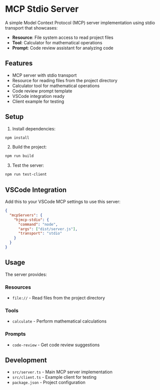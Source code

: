 # MCP Stdio Server

A simple Model Context Protocol (MCP) server implementation using stdio transport that showcases:
- **Resource**: File system access to read project files
- **Tool**: Calculator for mathematical operations  
- **Prompt**: Code review assistant for analyzing code

## Features

- MCP server with stdio transport
- Resource for reading files from the project directory
- Calculator tool for mathematical operations
- Code review prompt template
- VSCode integration ready
- Client example for testing

## Setup

1. Install dependencies:
```bash
npm install
```

2. Build the project:
```bash
npm run build
```

3. Test the server:
```bash
npm run test-client
```

## VSCode Integration

Add this to your VSCode MCP settings to use this server:

```json
{
  "mcpServers": {
    "hjmcp-stdio": {
      "command": "node",
      "args": ["dist/server.js"],
      "transport": "stdio"
    }
  }
}
```

## Usage

The server provides:

### Resources
- `file://` - Read files from the project directory

### Tools  
- `calculate` - Perform mathematical calculations

### Prompts
- `code-review` - Get code review suggestions

## Development

- `src/server.ts` - Main MCP server implementation
- `src/client.ts` - Example client for testing
- `package.json` - Project configuration
